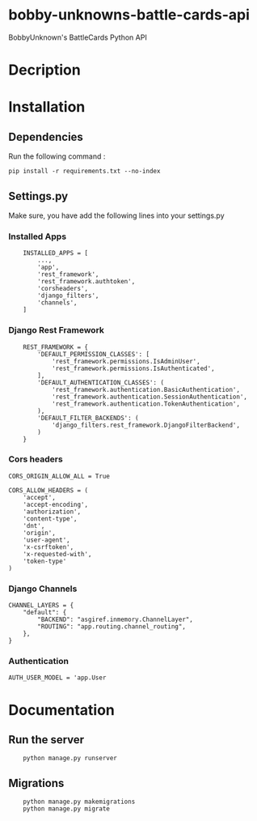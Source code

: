 # bobby-unknowns-battle-cards-api
BobbyUnknown's BattleCards Python API

# Decription

# Installation
## Dependencies
Run the following command :
    
```
pip install -r requirements.txt --no-index
```
    
## Settings.py

Make sure, you have add the following lines into your settings.py

### Installed Apps
```
    INSTALLED_APPS = [
        ...,
        'app',
        'rest_framework',
        'rest_framework.authtoken',
        'corsheaders',
        'django_filters',
        'channels',
    ]
```

### Django Rest Framework
```
    REST_FRAMEWORK = {
        'DEFAULT_PERMISSION_CLASSES': [
            'rest_framework.permissions.IsAdminUser',
            'rest_framework.permissions.IsAuthenticated',
        ],
        'DEFAULT_AUTHENTICATION_CLASSES': (
            'rest_framework.authentication.BasicAuthentication',
            'rest_framework.authentication.SessionAuthentication',
            'rest_framework.authentication.TokenAuthentication',
        ),
        'DEFAULT_FILTER_BACKENDS': (
            'django_filters.rest_framework.DjangoFilterBackend',
        )
    }
```

### Cors headers
```
CORS_ORIGIN_ALLOW_ALL = True

CORS_ALLOW_HEADERS = (
    'accept',
    'accept-encoding',
    'authorization',
    'content-type',
    'dnt',
    'origin',
    'user-agent',
    'x-csrftoken',
    'x-requested-with',
    'token-type'
)
```

### Django Channels
```
CHANNEL_LAYERS = {
    "default": {
        "BACKEND": "asgiref.inmemory.ChannelLayer",
        "ROUTING": "app.routing.channel_routing",
    },
}
```

### Authentication
```
AUTH_USER_MODEL = 'app.User
```

# Documentation

## Run the server
```
    python manage.py runserver
```

## Migrations
```
    python manage.py makemigrations
    python manage.py migrate
```